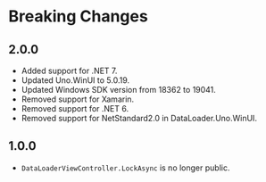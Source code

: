 # Breaking Changes

## 2.0.0
- Added support for .NET 7.
- Updated Uno.WinUI to 5.0.19.
- Updated Windows SDK version from 18362 to 19041.
- Removed support for Xamarin.
- Removed support for .NET 6.
- Removed support for NetStandard2.0 in DataLoader.Uno.WinUI.


## 1.0.0

- `DataLoaderViewController.LockAsync` is no longer public.